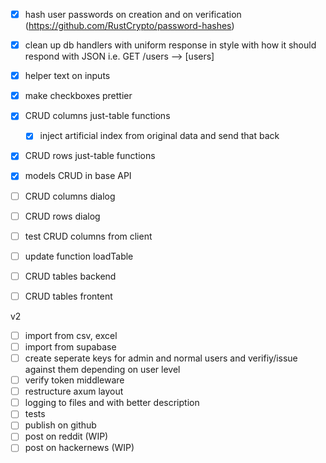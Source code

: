 - [x] hash user passwords on creation and on verification (https://github.com/RustCrypto/password-hashes)
- [x] clean up db handlers with uniform response in style with how it should respond with JSON i.e. GET /users --> [users] 
- [x] helper text on inputs
- [x] make checkboxes prettier
- [x] CRUD columns just-table functions
  - [x] inject artificial index from original data and send that back
- [x] CRUD rows just-table functions
- [x] models CRUD in base API
- [ ] CRUD columns dialog
- [ ] CRUD rows dialog
- [ ] test CRUD columns from client
- [ ] update function loadTable
- [ ] CRUD tables backend
- [ ] CRUD tables frontent



v2
- [ ] import from csv, excel
- [ ] import from supabase
- [ ] create seperate keys for admin and normal users and verifiy/issue against them depending on user level
- [ ] verify token middleware
- [ ] restructure axum layout
- [ ] logging to files and with better description
- [ ] tests
- [ ] publish on github
- [ ] post on reddit (WIP)
- [ ] post on hackernews (WIP)

